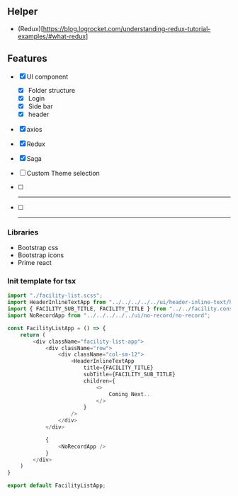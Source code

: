 ## Helper

- (Redux)[https://blog.logrocket.com/understanding-redux-tutorial-examples/#what-redux]


## Features

- [x]  UI component
    - [x]  Folder structure
    - [x]  Login
    - [x]  Side bar
    - [x]  header
- [x]  axios
- [x]  Redux
- [x]  Saga
- [ ]  Custom Theme selection 
- [ ]  -----
- [ ]  -----


### Libraries
- Bootstrap css
- Bootstrap icons
- Prime react


### Init template for tsx
```ts
import "./facility-list.scss";
import HeaderInlineTextApp from "../../../../../ui/header-inline-text/header-inline-text";
import { FACILITY_SUB_TITLE, FACILITY_TITLE } from "../../facility.const";
import NoRecordApp from "../../../../../ui/no-record/no-record";

const FacilityListApp = () => {
    return (
        <div className="facility-list-app">
            <div className="row">
                <div className="col-sm-12">
                    <HeaderInlineTextApp
                        title={FACILITY_TITLE}
                        subTitle={FACILITY_SUB_TITLE}
                        children={
                            <>
                                Coming Next..
                            </>
                        }
                    />
                </div>
            </div>

            {
                <NoRecordApp />
            }
        </div>
    )
}

export default FacilityListApp;
```